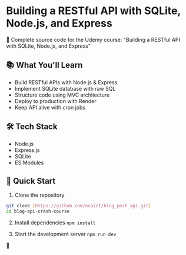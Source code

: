 # Building a RESTful API with SQLite, Node.js, and Express

🚀 Complete source code for the Udemy course: "Building a RESTful API with SQLite, Node.js, and Express"

## 📚 What You'll Learn

- Build RESTful APIs with Node.js & Express
- Implement SQLite database with raw SQL
- Structure code using MVC architecture
- Deploy to production with Render
- Keep API alive with cron jobs

## 🛠️ Tech Stack

- Node.js
- Express.js
- SQLite
- ES Modules

## 🚀 Quick Start

1. Clone the repository

```bash
git clone [https://github.com/ocaict/blog_post_api.git]
cd blog-api-crash-course
```

2. Install dependencies
   `npm install`

3. Start the development server
   `npm run dev`

📁
